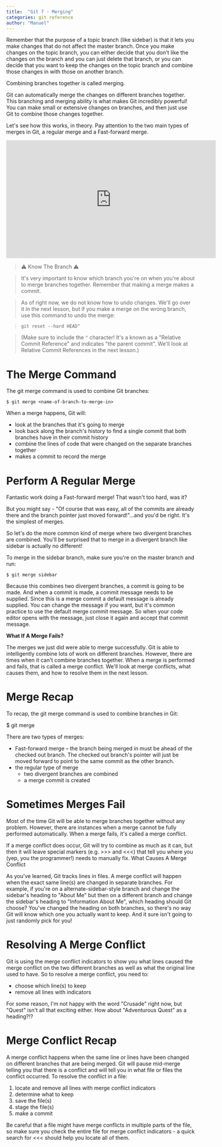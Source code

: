 ```yaml
---
title:  "Git 7 - Merging"
categories: git reference
author: "Manuel"
---
```


Remember that the purpose of a topic branch (like sidebar) is that it lets you make changes that do not affect the master branch. Once you make changes on the topic branch, you can either decide that you don't like the changes on the branch and you can just delete that branch, or you can decide that you want to keep the changes on the topic branch and combine those changes in with those on another branch.

Combining branches together is called merging.

Git can automatically merge the changes on different branches together. This branching and merging ability is what makes Git incredibly powerful! You can make small or extensive changes on branches, and then just use Git to combine those changes together.

Let's see how this works, in theory. Pay attention to the two main types of merges in Git, a regular merge and a Fast-forward merge.

<iframe width="560" height="315" src="https://www.youtube.com/embed/gQiWicrreJg" frameborder="0" allow="accelerometer; autoplay; clipboard-write; encrypted-media; gyroscope; picture-in-picture" allowfullscreen></iframe>


> ⚠️ Know The Branch ⚠️

>It's very important to know which branch you're on when you're about to merge branches together. Remember that making a merge makes a commit.

>As of right now, we do not know how to undo changes. We'll go over it in the next lesson, but if you make a merge on the wrong branch, use this command to undo the merge:

> `git reset --hard HEAD^`

>(Make sure to include the `^` character! It's a known as a "Relative Commit Reference" and indicates "the parent commit". We'll look at Relative Commit References in the next lesson.)

# The Merge Command

The git merge command is used to combine Git branches:

    $ git merge <name-of-branch-to-merge-in>

When a merge happens, Git will:

- look at the branches that it's going to merge
- look back along the branch's history to find a single commit that both branches have in their commit history
- combine the lines of code that were changed on the separate branches together
- makes a commit to record the merge

# Perform A Regular Merge

Fantastic work doing a Fast-forward merge! That wasn't too hard, was it?

But you might say - "Of course that was easy, all of the commits are already there and the branch pointer just moved forward!"...and you'd be right. It's the simplest of merges.

So let's do the more common kind of merge where two divergent branches are combined. You'll be surprised that to merge in a divergent branch like sidebar is actually no different!

To merge in the sidebar branch, make sure you're on the master branch and run:

    $ git merge sidebar

Because this combines two divergent branches, a commit is going to be made. And when a commit is made, a commit message needs to be supplied. Since this is a merge commit a default message is already supplied. You can change the message if you want, but it's common practice to use the default merge commit message. So when your code editor opens with the message, just close it again and accept that commit message.

**What If A Merge Fails?**

The merges we just did were able to merge successfully. Git is able to intelligently combine lots of work on different branches. However, there are times when it can't combine branches together. When a merge is performed and fails, that is called a merge conflict. We'll look at merge conflicts, what causes them, and how to resolve them in the next lesson.

# Merge Recap

To recap, the git merge command is used to combine branches in Git:

$ git merge <other-branch>

There are two types of merges:

- Fast-forward merge – the branch being merged in must be ahead of the checked out branch. The checked out branch's pointer will just be moved forward to point to the same commit as the other branch.
- the regular type of merge
    - two divergent branches are combined
    - a merge commit is created

# Sometimes Merges Fail

Most of the time Git will be able to merge branches together without any problem. However, there are instances when a merge cannot be fully performed automatically. When a merge fails, it's called a merge conflict.

If a merge conflict does occur, Git will try to combine as much as it can, but then it will leave special markers (e.g. >>> and <<<) that tell you where you (yep, you the programmer!) needs to manually fix.
What Causes A Merge Conflict

As you've learned, Git tracks lines in files. A merge conflict will happen when the exact same line(s) are changed in separate branches. For example, if you're on a alternate-sidebar-style branch and change the sidebar's heading to "About Me" but then on a different branch and change the sidebar's heading to "Information About Me", which heading should Git choose? You've changed the heading on both branches, so there's no way Git will know which one you actually want to keep. And it sure isn't going to just randomly pick for you!

# Resolving A Merge Conflict

Git is using the merge conflict indicators to show you what lines caused the merge conflict on the two different branches as well as what the original line used to have. So to resolve a merge conflict, you need to:

- choose which line(s) to keep
- remove all lines with indicators

For some reason, I'm not happy with the word "Crusade" right now, but "Quest" isn't all that exciting either. How about "Adventurous Quest" as a heading?!?

# Merge Conflict Recap

A merge conflict happens when the same line or lines have been changed on different branches that are being merged. Git will pause mid-merge telling you that there is a conflict and will tell you in what file or files the conflict occurred. To resolve the conflict in a file:

1. locate and remove all lines with merge conflict indicators
2. determine what to keep
3. save the file(s)
4. stage the file(s)
5. make a commit

Be careful that a file might have merge conflicts in multiple parts of the file, so make sure you check the entire file for merge conflict indicators - a quick search for <<< should help you locate all of them.